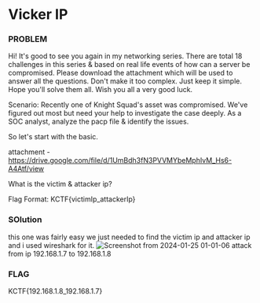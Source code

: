 # Vicker IP
### PROBLEM
Hi! It's good to see you again in my networking series. There are total 18 challenges in this series & based on real life events of how can a server be compromised. Please download the attachment which will be used to answer all the questions. Don't make it too complex. Just keep it simple. Hope you'll solve them all. Wish you all a very good luck.

Scenario: Recently one of Knight Squad's asset was compromised. We've figured out most but need your help to investigate the case deeply. As a SOC analyst, analyze the pacp file & identify the issues.

So let's start with the basic.

attachment - https://drive.google.com/file/d/1UmBdh3fN3PVVMYbeMphIvM_Hs6-A4Atf/view


What is the victim & attacker ip?

Flag Format: KCTF{victimIp_attackerIp}

### SOlution
this one was fairly easy we just needed to find the victim ip and attacker ip and i used wireshark for it.
![Screenshot from 2024-01-25 01-01-06](https://github.com/adwait3/knight/assets/148553626/06ee2882-3d76-4a7d-a9e3-d0d9e43dd6e1)
attack from ip 192.168.1.7 to 192.168.1.8

### FLAG
KCTF{192.168.1.8_192.168.1.7}
